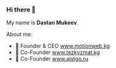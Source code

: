 ### Hi there 👋
My name is <b>Dastan Mukeev</b>.  


About me:

- 🔭 Founder & CEO www.motionweb.kg
- 🔭 Co-Founder www.tezkyzmat.kg
- 🔭 Co-Founder www.aistgo.ru
